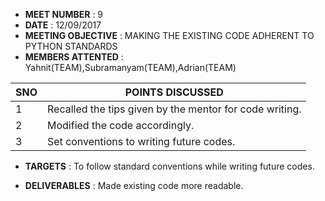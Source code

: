 * **MEET NUMBER** : 9
* **DATE** :  12/09/2017
* **MEETING OBJECTIVE** : MAKING THE EXISTING CODE ADHERENT TO PYTHON STANDARDS
* **MEMBERS ATTENTED** : Yahnit(TEAM),Subramanyam(TEAM),Adrian(TEAM)

SNO | POINTS DISCUSSED
---- | ----
1 |  Recalled the tips given by the mentor for code writing.
2 |  Modified the code accordingly.
3 |  Set conventions to writing future codes.

* **TARGETS** : To follow standard conventions while writing future codes.

* **DELIVERABLES** : Made existing code more readable.


